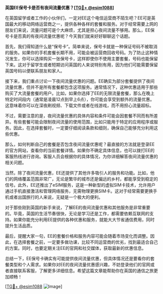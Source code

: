**英国EE保号卡是否有夜间流量优惠？[[TG💪+ @esim1088](https://t.me/s/esim1088)]**

在英国留学或者工作的小伙伴们，一定对EE这个电信运营商不陌生吧？EE可是英国最大的移动网络运营商之一，提供各种各样的套餐和服务。对于经常需要上网的朋友们来说，流量问题可是个大麻烦，尤其是担心夜间流量不够用。那么，EE保号卡是否真的有夜间流量优惠呢？今天我们就来好好聊聊这个话题。

首先，我们得知道什么是“保号卡”。简单来说，保号卡就是一种保证号码不被取消的服务。如果你的手机套餐长期不用，可能会被运营商回收号码。为了防止这种情况发生，你可以选择购买一张保号卡，这样即使你不使用主要套餐，号码也能保留下来。这对于留学生或者短期访问英国的人来说特别有用，因为他们可能需要保留英国号码以便联系朋友和家人。

接下来，我们重点讨论一下夜间流量优惠的问题。EE确实为部分套餐提供了夜间流量优惠，但并不是所有套餐都包含这项服务。通常情况下，这种优惠适用于那些购买了大流量套餐的用户。比如，如果你选择了EE的无限流量套餐，那么在晚上特定时间段内（通常是凌晨12点到早上6点），你可能会享受到额外的流量优惠。这意味着你可以在深夜刷视频、下载文件或者在线游戏，而不用担心流量超标。

不过，需要注意的是，夜间流量优惠的具体内容和条件可能会因套餐不同而有所差异。有些套餐可能会限制夜间流量的使用范围，比如只能用于特定的应用程序或服务。因此，在选择套餐时，一定要仔细阅读条款和细则，确保自己能够充分利用这些优惠。

那么，如何判断自己的套餐是否包含夜间流量优惠呢？最直接的方法就是登录EE的官方网站，查看你的当前套餐详情。如果你不确定具体信息，也可以拨打EE的客服热线进行咨询。客服人员会根据你的具体情况，为你详细解答夜间流量优惠的相关问题。

当然，除了夜间流量优惠，EE还提供了其他许多吸引人的服务和功能。比如，他们的网络覆盖范围非常广，无论是繁华的城市还是偏远的乡村，都能享受到稳定的信号。此外，EE还推出了eSIM服务，这是一种新型的虚拟SIM卡技术，允许用户通过手机直接激活和管理网络服务，无需物理更换SIM卡。这对于经常需要更换手机或者出国旅行的人来说，无疑是一个极大的便利。

对于那些刚到英国的新手来说，了解EE的夜间流量优惠和其他服务是非常重要的。毕竟，英国的生活节奏很快，无论是学习还是工作，都需要依赖互联网的支持。如果你能充分利用EE提供的各种优惠和服务，就能大大节省通信费用，同时提升生活品质。

最后，提醒大家一句，EE的套餐价格和服务内容可能会随着市场变化而调整。因此，在选择套餐之前，一定要多做功课，比较不同运营商的优劣，找到最适合自己的方案。同时，也要定期关注EE的官网和社交媒体，获取最新的优惠信息。

总结一下，EE保号卡确实有可能提供夜间流量优惠，但具体情况还是要看你的套餐类型和个人需求。如果你对EE的夜间流量优惠感兴趣，不妨登录他们的官网或者直接联系客服，了解更多详细信息。希望这篇文章能帮助你在英国的通信之旅更加顺畅！

[[TG💪+ @esim1088](https://t.me/s/esim1088) ![Image](https://i.postimg.cc/4NQfJmqS/Snipaste-2025-05-13-00-14-12.png)]